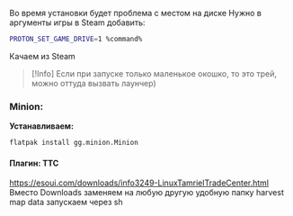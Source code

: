 Во время установки будет проблема с местом на диске
Нужно в аргументы игры в Steam добавить:
```bash
PROTON_SET_GAME_DRIVE=1 %command%
```
Качаем из Steam 
>[!Info]
Если при запуске только маленькое окошко, то это трей, можно оттуда вызвать лаунчер)

### Minion:
**Устанавливаем:**
```bash
flatpak install gg.minion.Minion
```
#### Плагин: TTC 
https://esoui.com/downloads/info3249-LinuxTamrielTradeCenter.html 
Вместо Downloads заменяем на любую другую удобную папку
harvest map data запускаем через sh